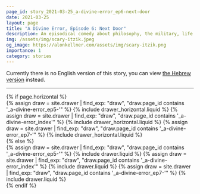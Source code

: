 ```yaml
---
page_id: story_2021-03-25_a-divine-error_ep6-next-door
date: 2021-03-25
layout: page
title: "A Divine Error, Episode 6: Next Door"
description: An episodical comedy about philosophy, the military, life and everything in between.
img: /assets/img/scary-itzik.jpeg
og_image: https://alonkellner.com/assets/img/scary-itzik.png
importance: 1
category: stories
---
```


Currently there is no English version of this story, you can view [the Hebrew version]({{site.baseurl}}/he-il{{page.url}}) instead.

---

<!-- pages/drawer.md -->
<div class="drawer">
<!-- Generate cards for each draw -->
{% if page.horizontal %}
    <div class="container">
    <div class="row row-cols-1 row-cols-md-2">
        {% assign draw = site.drawer | find_exp: "draw", "draw.page_id contains '_a-divine-error_ep5-'" %}
        {% include drawer_horizontal.liquid %}
        {% assign draw = site.drawer | find_exp: "draw", "draw.page_id contains '_a-divine-error_index'" %}
        {% include drawer_horizontal.liquid %}
        {% assign draw = site.drawer | find_exp: "draw", "draw.page_id contains '_a-divine-error_ep7-'" %}
        {% include drawer_horizontal.liquid %}
    </div>
    </div>
{% else %}
    <div class="row row-cols-1 row-cols-md-3">
        {% assign draw = site.drawer | find_exp: "draw", "draw.page_id contains '_a-divine-error_ep5-'" %}
        {% include drawer.liquid %}
        {% assign draw = site.drawer | find_exp: "draw", "draw.page_id contains '_a-divine-error_index'" %}
        {% include drawer.liquid %}
        {% assign draw = site.drawer | find_exp: "draw", "draw.page_id contains '_a-divine-error_ep7-'" %}
        {% include drawer.liquid %}
    </div>
{% endif %}
</div>
